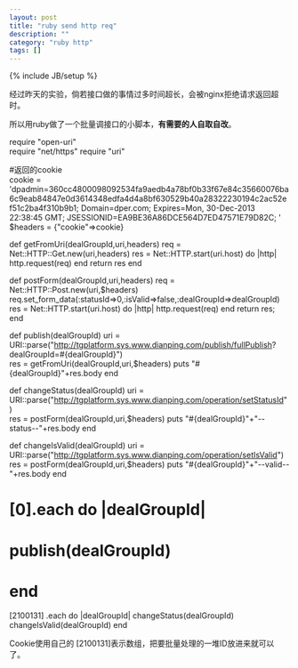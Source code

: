 ```yaml
---
layout: post
title: "ruby send http req"
description: ""
category: "ruby http"
tags: []
---
```

{% include JB/setup %}

经过昨天的实验，倘若接口做的事情过多时间超长，会被nginx拒绝请求返回超时。

所以用ruby做了一个批量调接口的小脚本，**有需要的人自取自改**。

  require "open-uri"  
  require "net/https"
  require "uri"

  #返回的cookie  
  cookie =  'dpadmin=360cc4800098092534fa9aedb4a78bf0b33f67e84c35660076ba6c9eab84847e0d3614348edfa4d4a8bf630529b40a28322230194c2ac52ef51c2ba4f310b9b1; Domain=dper.com; Expires=Mon, 30-Dec-2013 22:38:45 GMT; JSESSIONID=EA9BE36A86DCE564D7ED47571E79D82C; '  
  $headers = {"cookie"=>cookie}

  def getFromUri(dealGroupId,uri,headers)
    req = Net::HTTP::Get.new(uri,headers) 
   res = Net::HTTP.start(uri.host) do |http|
       http.request(req)
    end
    return res
  end
  
  def postForm(dealGroupId,uri,headers)
    req = Net::HTTP::Post.new(uri,$headers)
    req.set_form_data(:statusId=>0,:isValid=>false,:dealGroupId=>dealGroupId) 
    res = Net::HTTP.start(uri.host) do |http|
        http.request(req)
      end
    return res;
  end

  def publish(dealGroupId)
    uri = URI::parse("http://tgplatform.sys.www.dianping.com/publish/fullPublish? dealGroupId=#{dealGroupId}")  
    res = getFromUri(dealGroupId,uri,$headers)
    puts "#{dealGroupId}"+res.body
  end

  def changeStatus(dealGroupId)
    uri = URI::parse("http://tgplatform.sys.www.dianping.com/operation/setStatusId")  
    res = postForm(dealGroupId,uri,$headers)
    puts "#{dealGroupId}"+"--status--"+res.body
  end

  def changeIsValid(dealGroupId)
    uri = URI::parse("http://tgplatform.sys.www.dianping.com/operation/setIsValid") 
    res = postForm(dealGroupId,uri,$headers)
    puts "#{dealGroupId}"+"--valid--"+res.body
  end

  # [0].each do |dealGroupId|
  #   publish(dealGroupId)
  # end

  [2100131]
  .each do |dealGroupId|
    changeStatus(dealGroupId)
    changeIsValid(dealGroupId)
  end

Cookie使用自己的
[2100131]表示数组，把要批量处理的一堆ID放进来就可以了。
